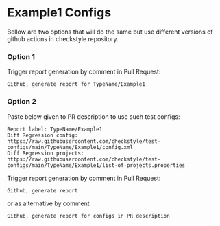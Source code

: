 # Example1 Configs

Bellow are two options that will do the same but use different versions
of github actions in checkstyle repository.


### Option 1
Trigger report generation by comment in Pull Request:
```
Github, generate report for TypeName/Example1
```

### Option 2

Paste below given to PR description to use such test configs:
```
Report label: TypeName/Example1
Diff Regression config: https://raw.githubusercontent.com/checkstyle/test-configs/main/TypeName/Example1/config.xml
Diff Regression projects: https://raw.githubusercontent.com/checkstyle/test-configs/main/TypeName/Example1/list-of-projects.properties
```

Trigger report generation by comment in Pull Request:
```
Github, generate report
```
or as alternative by comment
```
Github, generate report for configs in PR description
```
